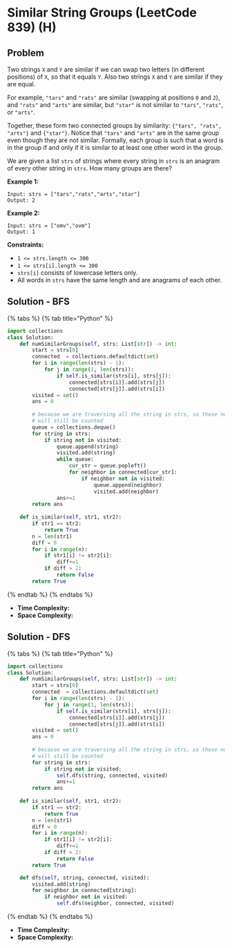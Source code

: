 # Similar String Groups (LeetCode 839) (H)

## Problem

Two strings `X` and `Y` are similar if we can swap two letters (in different positions) of `X`, so that it equals `Y`. Also two strings `X` and `Y` are similar if they are equal.

For example, `"tars"` and `"rats"` are similar (swapping at positions `0` and `2`), and `"rats"` and `"arts"` are similar, but `"star"` is not similar to `"tars"`, `"rats"`, or `"arts"`.

Together, these form two connected groups by similarity: `{"tars", "rats", "arts"}` and `{"star"}`.  Notice that `"tars"` and `"arts"` are in the same group even though they are not similar.  Formally, each group is such that a word is in the group if and only if it is similar to at least one other word in the group.

We are given a list `strs` of strings where every string in `strs` is an anagram of every other string in `strs`. How many groups are there?



**Example 1:**

```
Input: strs = ["tars","rats","arts","star"]
Output: 2
```

**Example 2:**

```
Input: strs = ["omv","ovm"]
Output: 1
```



**Constraints:**

* `1 <= strs.length <= 300`
* `1 <= strs[i].length <= 300`
* `strs[i]` consists of lowercase letters only.
* All words in `strs` have the same length and are anagrams of each other.

## Solution - BFS

{% tabs %}
{% tab title="Python" %}
```python
import collections
class Solution:
    def numSimilarGroups(self, strs: List[str]) -> int:
        start = strs[0]
        connected  = collections.defaultdict(set)
        for i in range(len(strs) - 1):
            for j in range(1, len(strs)):
                if self.is_similar(strs[i], strs[j]):
                    connected[strs[i]].add(strs[j])
                    connected[strs[j]].add(strs[i])
        visited = set()
        ans = 0
       
        # because we are traversing all the string in strs, so those not belongs to connected groups
        # will still be counted
        queue = collections.deque()
        for string in strs:
            if string not in visited:
                queue.append(string)
                visited.add(string)
                while queue:
                    cur_str = queue.popleft()
                    for neighbor in connected[cur_str]:
                        if neighbor not in visited:
                            queue.append(neighbor)
                            visited.add(neighbor)
                ans+=1        
        return ans
    
    def is_similar(self, str1, str2):
        if str1 == str2:
            return True
        n = len(str1)
        diff = 0
        for i in range(n):
            if str1[i] != str2[i]:
                diff+=1
            if diff > 2:
                return False
        return True
```
{% endtab %}
{% endtabs %}

* **Time Complexity:**&#x20;
* **Space Complexity:**



## Solution - DFS

{% tabs %}
{% tab title="Python" %}
```python
import collections
class Solution:
    def numSimilarGroups(self, strs: List[str]) -> int:
        start = strs[0]
        connected  = collections.defaultdict(set)
        for i in range(len(strs) - 1):
            for j in range(1, len(strs)):
                if self.is_similar(strs[i], strs[j]):
                    connected[strs[i]].add(strs[j])
                    connected[strs[j]].add(strs[i])
        visited = set()
        ans = 0
       
        # because we are traversing all the string in strs, so those not belongs to connected groups
        # will still be counted
        for string in strs:
            if string not in visited:
                self.dfs(string, connected, visited)
                ans+=1        
        return ans
    
    def is_similar(self, str1, str2):
        if str1 == str2:
            return True
        n = len(str1)
        diff = 0
        for i in range(n):
            if str1[i] != str2[i]:
                diff+=1
            if diff > 2:
                return False
        return True

    def dfs(self, string, connected, visited):
        visited.add(string)
        for neighbor in connected[string]:
            if neighbor not in visited:
                self.dfs(neighbor, connected, visited)

```
{% endtab %}
{% endtabs %}

* **Time Complexity:**&#x20;
* **Space Complexity:**
